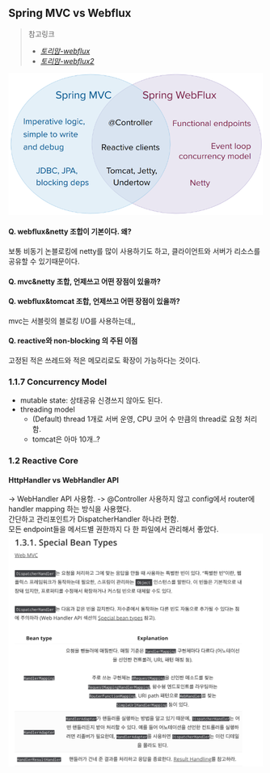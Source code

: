 ## Spring MVC vs Webflux

> 참고링크
> - _[토리맘-webflux](https://godekdls.github.io/Reactive%20Spring/springwebflux/#11-overview)_
> - _[토리맘-webflux2](https://godekdls.github.io/Reactive%20Spring/springwebflux2/)_

![img.png](img.png)

#### Q. webflux&netty 조합이 기본이다. 왜?
보통 비동기 논블로킹에 netty를 많이 사용하기도 하고, 클라이언트와 서버가 리소스를 공유할 수 있기때문이다.

#### Q. mvc&netty 조합, 언제쓰고 어떤 장점이 있을까?
#### Q. webflux&tomcat 조합, 언제쓰고 어떤 장점이 있을까?
mvc는 서블릿의 블로킹 I/O를 사용하는데,,

#### Q. reactive와 non-blocking 의 주된 이점
고정된 적은 쓰레드와 적은 메모리로도 확장이 가능하다는 것이다.

### 1.1.7 Concurrency Model
- mutable state: 상태공유 신경쓰지 않아도 된다.
- threading model
  - (Default) thread 1개로 서버 운영, CPU 코어 수 만큼의 thread로 요청 처리함.
  - tomcat은 아마 10개..?


### 1.2 Reactive Core
#### HttpHandler vs WebHandler API 
->  WebHandler API 사용함.
-> @Controller 사용하지 않고 config에서 router에 handler mapping 하는 방식을 사용했다.   
간단하고 관리포인트가 DispatcherHandler 하나라 편함.   
모든 endpoint들을 메서드별 권한까지 다 한 파일에서 관리해서 좋았다.   
<img src="img_1.png" width="600"/>
